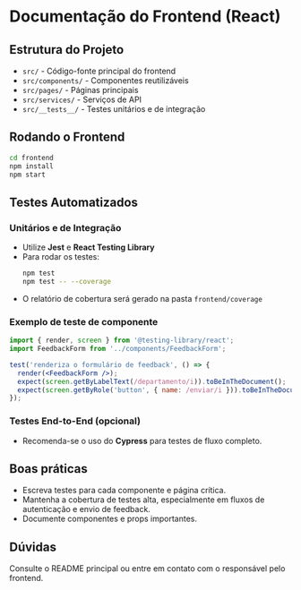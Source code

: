 # Documentação do Frontend (React)

## Estrutura do Projeto
- `src/` - Código-fonte principal do frontend
- `src/components/` - Componentes reutilizáveis
- `src/pages/` - Páginas principais
- `src/services/` - Serviços de API
- `src/__tests__/` - Testes unitários e de integração

## Rodando o Frontend

```bash
cd frontend
npm install
npm start
```

## Testes Automatizados

### Unitários e de Integração
- Utilize **Jest** e **React Testing Library**
- Para rodar os testes:
  ```bash
  npm test
  npm test -- --coverage
  ```
- O relatório de cobertura será gerado na pasta `frontend/coverage`

### Exemplo de teste de componente
```jsx
import { render, screen } from '@testing-library/react';
import FeedbackForm from '../components/FeedbackForm';

test('renderiza o formulário de feedback', () => {
  render(<FeedbackForm />);
  expect(screen.getByLabelText(/departamento/i)).toBeInTheDocument();
  expect(screen.getByRole('button', { name: /enviar/i })).toBeInTheDocument();
});
```

### Testes End-to-End (opcional)
- Recomenda-se o uso do **Cypress** para testes de fluxo completo.

## Boas práticas
- Escreva testes para cada componente e página crítica.
- Mantenha a cobertura de testes alta, especialmente em fluxos de autenticação e envio de feedback.
- Documente componentes e props importantes.

## Dúvidas
Consulte o README principal ou entre em contato com o responsável pelo frontend. 